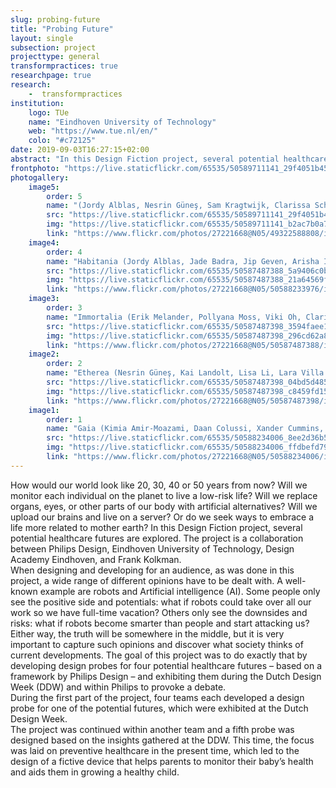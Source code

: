 ```yaml
---
slug: probing-future
title: "Probing Future"
layout: single
subsection: project
projecttype: general
transformpractices: true
researchpage: true
research: 
    -  transformpractices
institution:
    logo: TUe
    name: "Eindhoven University of Technology"
    web: "https://www.tue.nl/en/"
    colo: "#c72125"
date: 2019-09-03T16:27:15+02:00
abstract: "In this Design Fiction project, several potential healthcare futures are explored in a collaboration between Philips Design, Eindhoven University of Technology, Design Academy Eindhoven, and Frank Kolkman."
frontphoto: "https://live.staticflickr.com/65535/50589711141_29f4051b45.jpg"
photogallery:
    image5:
        order: 5
        name: "(​Jordy Alblas, Nesrin Güneş, Sam Kragtwijk, Clarissa Schmitt)"
        src: "https://live.staticflickr.com/65535/50589711141_29f4051b45_q.jpg"
        img: "https://live.staticflickr.com/65535/50589711141_b2ac7b0a72_o.jpg"
        link: "https://www.flickr.com/photos/27221668@N05/49322588808/in/album-72157712496729493"
    image4:
        order: 4
        name: "Habitania (​Jordy Alblas, Jade Badra, Jip Geven, Arisha Isaeva - photography by Juuke Schoorl)"
        src: "https://live.staticflickr.com/65535/50587487388_5a9406c0b3_q.jpg"
        img: "https://live.staticflickr.com/65535/50587487388_21a64569fc_o.jpg"
        link: "https://www.flickr.com/photos/27221668@N05/50588233976/in/album-72157716601045922"
    image3:
        order: 3
        name: "Immortalia (​Erik Melander, Pollyana Moss, Viki Oh, Clarissa Schmitt - photography by Juuke Schoorl)"
        src: "https://live.staticflickr.com/65535/50587487398_3594faee15_q.jpg"
        img: "https://live.staticflickr.com/65535/50587487398_296cd62a81_o.jpg"
        link: "https://www.flickr.com/photos/27221668@N05/50587487388/in/album-72157716601045922"
    image2:
        order: 2
        name: "Etherea (Nesrin Güneş, Kai Landolt, Lisa Li, Lara Villa - photography by Juuke Schoorl)"
        src: "https://live.staticflickr.com/65535/50587487398_04bd5d4854_q.jpg"
        img: "https://live.staticflickr.com/65535/50587487398_c8459fd15e_o.jpg"
        link: "https://www.flickr.com/photos/27221668@N05/50587487398/in/album-72157716601045922"
    image1:
        order: 1
        name: "Gaia (Kimia Amir-Moazami, Daan Colussi, Xander Cummins, Sam Kragtwijk - photography by Juuke Schoorl)"
        src: "https://live.staticflickr.com/65535/50588234006_8ee2d36b5e_q.jpg"
        img: "https://live.staticflickr.com/65535/50588234006_ffdbefd792_o.jpg"
        link: "https://www.flickr.com/photos/27221668@N05/50588234006/in/album-72157716601045922"
---
```


How would our world look like 20, 30, 40 or 50 years from now? Will we monitor each individual on the planet to live a low-risk life? Will we replace organs, eyes, or other parts of our body with artificial alternatives? Will we upload our brains and live on a server? Or do we seek ways to embrace a life more related to mother earth? In this Design Fiction project, several potential healthcare futures are explored. The project is a collaboration between Philips Design, Eindhoven University of Technology, Design Academy Eindhoven, and Frank Kolkman.  
When designing and developing for an audience, as was done in this project, a wide range of different opinions have to be dealt with. A well-known example are robots and Artificial intelligence (AI). Some people only see the positive side and potentials: what if robots could take over all our work so we have full-time vacation? Others only see the downsides and risks: what if robots become smarter than people and start attacking us? Either way, the truth will be somewhere in the middle, but it is very important to capture such opinions and discover what society thinks of current developments. The goal of this project was to do exactly that by developing design probes for four potential healthcare futures – based on a framework by Philips Design – and exhibiting them during the Dutch Design Week (DDW) and within Philips to provoke a debate.  
During the first part of the project, four teams each developed a design probe for one of the potential futures, which were exhibited at the Dutch Design Week.  
The project was continued within another team and a fifth probe was designed based on the insights gathered at the DDW. This time, the focus was laid on preventive healthcare in the present time, which led to the design of a fictive device that helps parents to monitor their baby’s health and aids them in growing a healthy child.